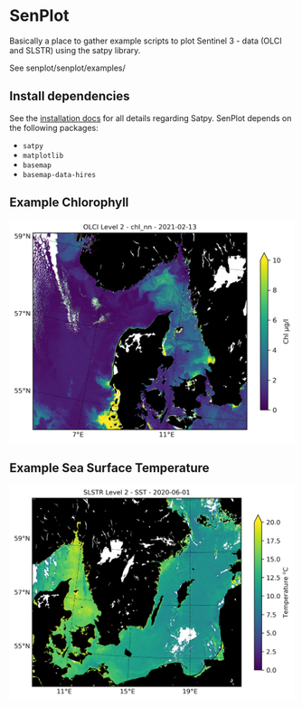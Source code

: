 # SenPlot
Basically a place to gather example scripts to plot Sentinel 3 - data (OLCI and SLSTR) using the satpy library.

See senplot/senplot/examples/

Install dependencies
--------

See the [installation docs](https://satpy.readthedocs.io/en/stable/install.html)
for all details regarding Satpy. 
SenPlot depends on the following packages:

- ``satpy``
- ``matplotlib``
- ``basemap``
- ``basemap-data-hires``

Example Chlorophyll
--------
![Example Chlorophyll](senplot/etc/chl_nn_test_plot.png)

Example Sea Surface Temperature
--------
![Example SST](senplot/etc/sst_test_plot.png)
